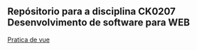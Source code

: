 ## Repósitorio para a disciplina CK0207 Desenvolvimento de software para WEB

[Pratica de vue](prativa_vue/index.html)<br>
